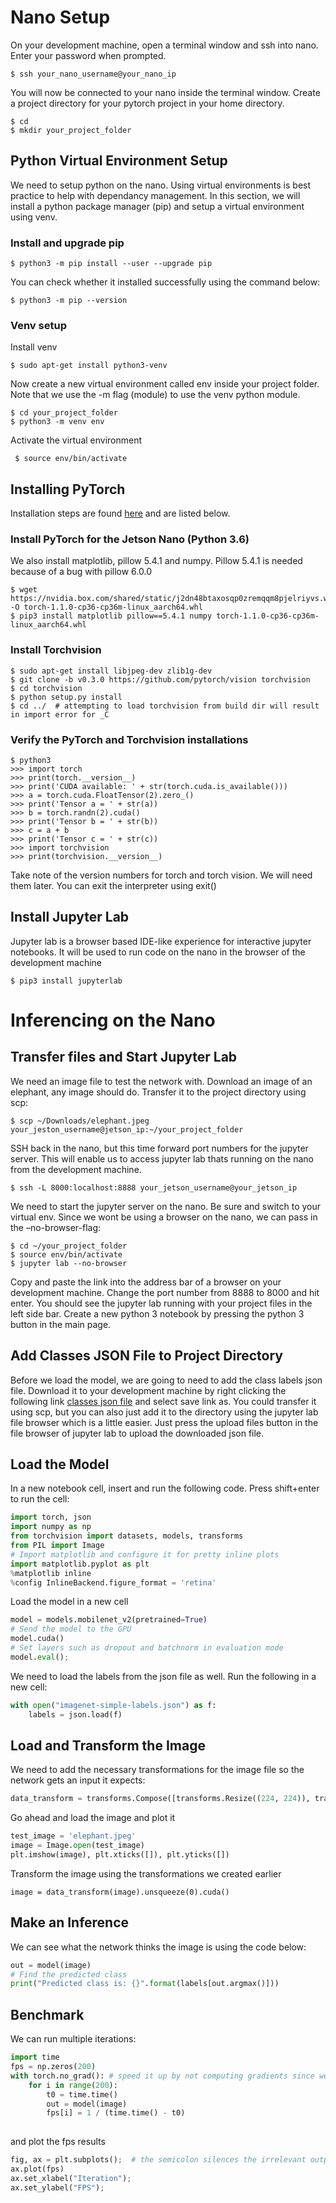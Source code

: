 # Nano Setup

On your development machine, open a terminal window and ssh into nano. Enter your password when prompted.

    $ ssh your_nano_username@your_nano_ip

You will now be connected to your nano inside the terminal window. Create a project directory for your pytorch project in your home directory.

    $ cd 
    $ mkdir your_project_folder

## Python Virtual Environment Setup

We need to setup python on the nano. Using virtual environments is best practice to help with dependancy management. In this section, we will install a python package manager (pip) and setup a virtual environment using venv.

### Install and upgrade pip

    $ python3 -m pip install --user --upgrade pip

You can check whether it installed successfully using the command below:

    $ python3 -m pip --version
    
### Venv setup
 
 Install venv
 
    $ sudo apt-get install python3-venv
    
Now create a new virtual environment called env inside your project folder. Note that we use the -m flag (module) to use the venv python module.

    $ cd your_project_folder
    $ python3 -m venv env
    
 Activate the virtual environment
 
     $ source env/bin/activate
     
## Installing PyTorch

Installation steps are found [here](https://devtalk.nvidia.com/default/topic/1049071/jetson-nano/pytorch-for-jetson-nano-with-new-torch2trt-converter/) and are listed below.

### Install PyTorch for the Jetson Nano (Python 3.6)

We also install matplotlib, pillow 5.4.1 and numpy. Pillow 5.4.1 is needed because of a bug with pillow 6.0.0

    $ wget https://nvidia.box.com/shared/static/j2dn48btaxosqp0zremqqm8pjelriyvs.whl -O torch-1.1.0-cp36-cp36m-linux_aarch64.whl
    $ pip3 install matplotlib pillow==5.4.1 numpy torch-1.1.0-cp36-cp36m-linux_aarch64.whl
    
### Install Torchvision

    $ sudo apt-get install libjpeg-dev zlib1g-dev
    $ git clone -b v0.3.0 https://github.com/pytorch/vision torchvision
    $ cd torchvision
    $ python setup.py install
    $ cd ../  # attempting to load torchvision from build dir will result in import error for _C
    
### Verify the PyTorch and Torchvision installations

    $ python3
    >>> import torch
    >>> print(torch.__version__)
    >>> print('CUDA available: ' + str(torch.cuda.is_available()))
    >>> a = torch.cuda.FloatTensor(2).zero_()
    >>> print('Tensor a = ' + str(a))
    >>> b = torch.randn(2).cuda()
    >>> print('Tensor b = ' + str(b))
    >>> c = a + b
    >>> print('Tensor c = ' + str(c))
    >>> import torchvision
    >>> print(torchvision.__version__)
    
Take note of the version numbers for torch and torch vision. We will need them later. You can exit the interpreter using exit()

## Install Jupyter Lab

Jupyter lab is a browser based IDE-like experience for interactive jupyter notebooks. It will be used to run code on the nano in the browser of the development machine

    $ pip3 install jupyterlab

# Inferencing on the Nano

## Transfer files and Start Jupyter Lab

We need an image file to test the network with. Download an image of an elephant, any image should do. Transfer it to the project directory using scp:

    $ scp ~/Downloads/elephant.jpeg your_jeston_username@jetson_ip:~/your_project_folder

SSH back in the nano, but this time forward port numbers for the jupyter server. This will enable us to access jupyter lab thats running on the nano from the development machine. 

    $ ssh -L 8000:localhost:8888 your_jetson_username@your_jetson_ip
    
We need to start the jupyter server on the nano. Be sure and switch to your virtual env. Since we wont be using a browser on the nano, we can pass in the –no-browser-flag:
 
    $ cd ~/your_project_folder
    $ source env/bin/activate
    $ jupyter lab --no-browser

Copy and paste the link into the address bar of a browser on your development machine. Change the port number from 8888 to 8000 and hit enter. You should see the jupyter lab running with your project files in the left side bar. Create a new python 3 notebook by pressing the python 3 button in the main page.

## Add Classes JSON File to Project Directory

Before we load the model, we are going to need to add the class labels json file. Download it to your development machine by right clicking the following link [classes json file](https://raw.githubusercontent.com/anishathalye/imagenet-simple-labels/master/imagenet-simple-labels.json) and select save link as. You could transfer it using scp, but you can also just add it to the directory using the jupyter lab file browser which is a little easier. Just press the upload files button in the file browser of jupyter lab to upload the downloaded json file. 

## Load the Model 

In a new notebook cell, insert and run the following code. Press shift+enter to run the cell:

```python
import torch, json
import numpy as np
from torchvision import datasets, models, transforms
from PIL import Image
# Import matplotlib and configure it for pretty inline plots
import matplotlib.pyplot as plt
%matplotlib inline
%config InlineBackend.figure_format = 'retina'
```
Load the model in a new cell

```python
model = models.mobilenet_v2(pretrained=True)
# Send the model to the GPU 
model.cuda()
# Set layers such as dropout and batchnorm in evaluation mode
model.eval();
```
We need to load the labels from the json file as well. Run the following in a new cell:

```python
with open("imagenet-simple-labels.json") as f:
    labels = json.load(f)
```

## Load and Transform the Image
We need to add the necessary transformations for the image file so the network gets an input it expects:

```python
data_transform = transforms.Compose([transforms.Resize((224, 224)), transforms.ToTensor()])
```
Go ahead and load the image and plot it

```python
test_image = 'elephant.jpeg'
image = Image.open(test_image)
plt.imshow(image), plt.xticks([]), plt.yticks([])
```

Transform the image using the transformations we created earlier

```
image = data_transform(image).unsqueeze(0).cuda()
```
## Make an Inference

We can see what the network thinks the image is using the code below:

```python
out = model(image)
# Find the predicted class
print("Predicted class is: {}".format(labels[out.argmax()]))
```

## Benchmark

We can run multiple iterations:

```python
import time
fps = np.zeros(200)
with torch.no_grad(): # speed it up by not computing gradients since we don't need them for inference
    for i in range(200):
        t0 = time.time()
        out = model(image)
        fps[i] = 1 / (time.time() - t0)
        
```

and plot the fps results

```python
fig, ax = plt.subplots();  # the semicolon silences the irrelevant output
ax.plot(fps)
ax.set_xlabel("Iteration");
ax.set_ylabel("FPS");
```
        
        
     









